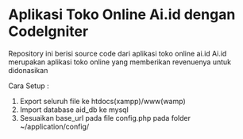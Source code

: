 # Aplikasi Toko Online Ai.id dengan CodeIgniter
Repository ini berisi source code dari aplikasi toko online ai.id
Ai.id merupakan aplikasi toko online yang memberikan revenuenya untuk didonasikan

Cara Setup : 
1. Export seluruh file ke htdocs(xampp)/www(wamp)
2. Import database aid_db ke mysql
3. Sesuaikan base_url pada file config.php pada folder ~/application/config/
